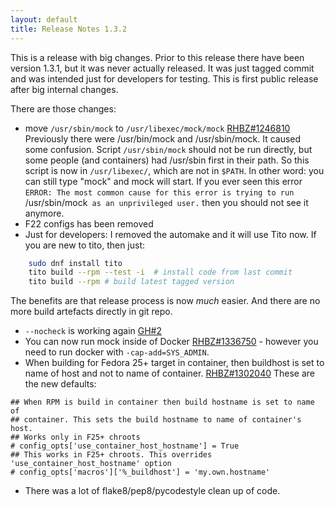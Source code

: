 ```yaml
---
layout: default
title: Release Notes 1.3.2
---
```


This is a release with big changes. Prior to this release there have been version 1.3.1, but it was never actually released. It was just tagged commit and was intended just for developers for testing. This is first public release after big internal changes.

There are those changes:

* move `/usr/sbin/mock` to `/usr/libexec/mock/mock` [RHBZ#1246810](http://bugzilla.redhat.com/bugzilla/show_bug.cgi?id=1246810)
  Previously there were /usr/bin/mock and /usr/sbin/mock. It caused some confusion. Script `/usr/sbin/mock` should not be run directly, but some people (and containers) had /usr/sbin first in their path. So this script is now in `/usr/libexec/`, which are not in `$PATH`. In other word: you can still type "mock" and mock will start. If you ever seen this error
`ERROR: The most common cause for this error is trying to run `/usr/sbin/mock` as an unprivileged user.` then you should not see it anymore.
* F22 configs has been removed
* Just for developers: I removed the automake and it will use Tito now. If you are new to tito, then just:
```bash
    sudo dnf install tito
    tito build --rpm --test -i  # install code from last commit
    tito build --rpm # build latest tagged version
```
  The benefits are that release process is now *much* easier. And there are no more build artefacts directly in git repo.
* `--nocheck` is working again [GH#2](https://github.com/rpm-software-management/mock/issues/2)
* You can now run mock inside of Docker [RHBZ#1336750](http://bugzilla.redhat.com/bugzilla/show_bug.cgi?id=1336750) - however you need to run docker with `-cap-add=SYS_ADMIN`.
* When building for Fedora 25+ target in container, then buildhost is set to name of host and not to name of container. [RHBZ#1302040](http://bugzilla.redhat.com/bugzilla/show_bug.cgi?id=1302040)
  These are the new defaults:
```
## When RPM is build in container then build hostname is set to name of
## container. This sets the build hostname to name of container's host.
## Works only in F25+ chroots
# config_opts['use_container_host_hostname'] = True
## This works in F25+ chroots. This overrides 'use_container_host_hostname' option
# config_opts['macros']['%_buildhost'] = 'my.own.hostname'
```
* There was a lot of flake8/pep8/pycodestyle clean up of code.
